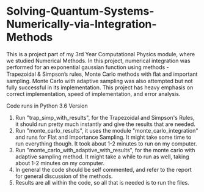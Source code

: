 # Solving-Quantum-Systems-Numerically-via-Integration-Methods
This is a project part of my 3rd Year Computational Physics module, where we studied Numerical Methods. In this project, numerical integration was performed for an exponential gaussian function using methods - Trapezoidal & Simpson’s rules, Monte Carlo methods with ﬂat and important sampling. Monte Carlo with adaptive sampling was also attempted but not fully successful in its implementation. This project has heavy emphasis on correct implementation, speed of implementation, and error analysis. 

Code runs in Python 3.6 Version

1. Run "trap_simp_with_results", for the Trapezoidal and Simpson's Rules, it should run pretty much instantly and give the results that are needed.
2. Run "monte_carlo_results", it uses the module "monte_carlo_integration" and runs for Flat and Importance Sampling. It might take some time to run everything though. It took 
about 1-2 minutes to run on my computer.
3. Run "monte_carlo_with_adaptive_with_results", for the monte carlo with adaptive sampling method. It might take a while to run as well, taking about 1-2 minutes on my computer.
4. In general the code should be self commented, and refer to the report for general discussion of the methods.
5. Results are all within the code, so all that is needed is to run the files. 
